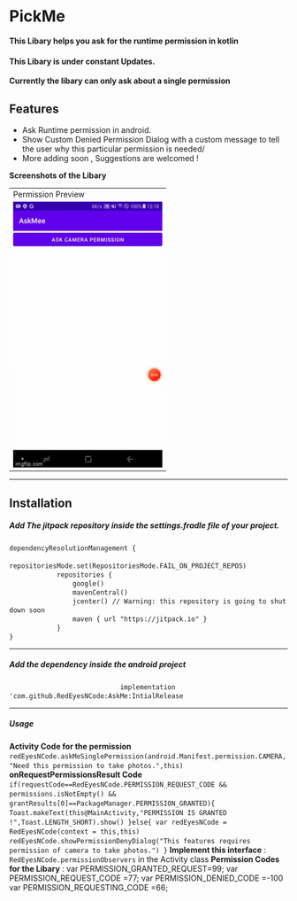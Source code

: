 # PickMe
**This Libary helps you ask for the runtime permission in kotlin**
#### This Libary is under constant Updates.

**Currently the libary can only ask about a single permission**
## Features
- Ask Runtime permission in android.
- Show Custom Denied Permission Dialog with a custom message to tell the user why this particular permission is needed/
-  More adding soon , Suggestions are welcomed !

**Screenshots of the Libary**

<table>
  <tr>
    <td>Permission Preview</td>
   </tr>
  <tr>
    <td><img src="media/askmesingle.gif" width=270 height=480></td>
  </tr>
 </table>

------------



## Installation

##### Add  The jitpack repository inside the settings.fradle file of your project.



    dependencyResolutionManagement {
                repositoriesMode.set(RepositoriesMode.FAIL_ON_PROJECT_REPOS)
                repositories {
                    google()
                    mavenCentral()
                    jcenter() // Warning: this repository is going to shut down soon
                    maven { url "https://jitpack.io" }
                }
    }

------------


#####  Add the dependency inside the android project
            	       	        implementation 'com.github.RedEyesNCode:AskMe:IntialRelease


------------

##### Usage

**Activity Code for the permission**
`` redEyesNCode.askMeSinglePermission(android.Manifest.permission.CAMERA,"Need this permission to take photos.",this)``
**onRequestPermissionsResult Code**
``  if(requestCode==RedEyesNCode.PERMISSION_REQUEST_CODE && permissions.isNotEmpty() && grantResults[0]==PackageManager.PERMISSION_GRANTED){
Toast.makeText(this@MainActivity,"PERMISSION IS GRANTED !",Toast.LENGTH_SHORT).show()
}else{
var redEyesNCode = RedEyesNCode(context = this,this)
redEyesNCode.showPermissionDenyDialog("This features requires permission of camera to take photos.")
}``
**Implement this interface** : ``RedEyesNCode.permissionObservers`` in the Activity class
**Permission Codes for the Libary** :
var PERMISSION_GRANTED_REQUEST=99;
var PERMISSION_REQUEST_CODE =77;
var PERMISSION_DENIED_CODE =-100
var PERMISSION_REQUESTING_CODE =66;





